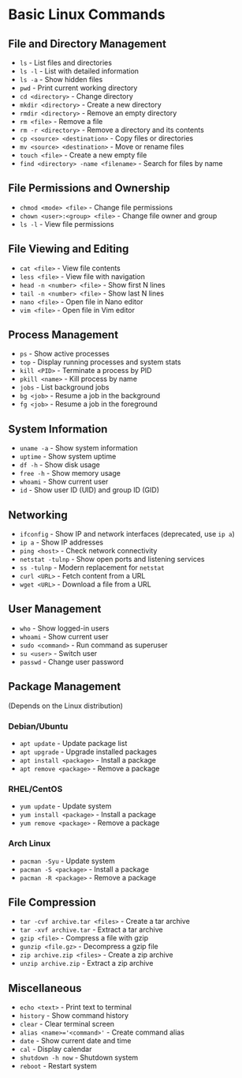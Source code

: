 # Basic Linux Commands

## File and Directory Management
- `ls` - List files and directories
- `ls -l` - List with detailed information
- `ls -a` - Show hidden files
- `pwd` - Print current working directory
- `cd <directory>` - Change directory
- `mkdir <directory>` - Create a new directory
- `rmdir <directory>` - Remove an empty directory
- `rm <file>` - Remove a file
- `rm -r <directory>` - Remove a directory and its contents
- `cp <source> <destination>` - Copy files or directories
- `mv <source> <destination>` - Move or rename files
- `touch <file>` - Create a new empty file
- `find <directory> -name <filename>` - Search for files by name

## File Permissions and Ownership
- `chmod <mode> <file>` - Change file permissions
- `chown <user>:<group> <file>` - Change file owner and group
- `ls -l` - View file permissions

## File Viewing and Editing
- `cat <file>` - View file contents
- `less <file>` - View file with navigation
- `head -n <number> <file>` - Show first N lines
- `tail -n <number> <file>` - Show last N lines
- `nano <file>` - Open file in Nano editor
- `vim <file>` - Open file in Vim editor

## Process Management
- `ps` - Show active processes
- `top` - Display running processes and system stats
- `kill <PID>` - Terminate a process by PID
- `pkill <name>` - Kill process by name
- `jobs` - List background jobs
- `bg <job>` - Resume a job in the background
- `fg <job>` - Resume a job in the foreground

## System Information
- `uname -a` - Show system information
- `uptime` - Show system uptime
- `df -h` - Show disk usage
- `free -h` - Show memory usage
- `whoami` - Show current user
- `id` - Show user ID (UID) and group ID (GID)

## Networking
- `ifconfig` - Show IP and network interfaces (deprecated, use `ip a`)
- `ip a` - Show IP addresses
- `ping <host>` - Check network connectivity
- `netstat -tulnp` - Show open ports and listening services
- `ss -tulnp` - Modern replacement for `netstat`
- `curl <URL>` - Fetch content from a URL
- `wget <URL>` - Download a file from a URL

## User Management
- `who` - Show logged-in users
- `whoami` - Show current user
- `sudo <command>` - Run command as superuser
- `su <user>` - Switch user
- `passwd` - Change user password

## Package Management
(Depends on the Linux distribution)

### Debian/Ubuntu
- `apt update` - Update package list
- `apt upgrade` - Upgrade installed packages
- `apt install <package>` - Install a package
- `apt remove <package>` - Remove a package

### RHEL/CentOS
- `yum update` - Update system
- `yum install <package>` - Install a package
- `yum remove <package>` - Remove a package

### Arch Linux
- `pacman -Syu` - Update system
- `pacman -S <package>` - Install a package
- `pacman -R <package>` - Remove a package

## File Compression
- `tar -cvf archive.tar <files>` - Create a tar archive
- `tar -xvf archive.tar` - Extract a tar archive
- `gzip <file>` - Compress a file with gzip
- `gunzip <file.gz>` - Decompress a gzip file
- `zip archive.zip <files>` - Create a zip archive
- `unzip archive.zip` - Extract a zip archive

## Miscellaneous
- `echo <text>` - Print text to terminal
- `history` - Show command history
- `clear` - Clear terminal screen
- `alias <name>='<command>'` - Create command alias
- `date` - Show current date and time
- `cal` - Display calendar
- `shutdown -h now` - Shutdown system
- `reboot` - Restart system

